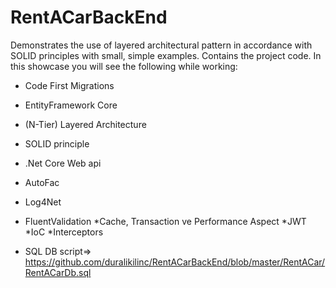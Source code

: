 # RentACarBackEnd
 

Demonstrates the use of layered architectural pattern in accordance with SOLID principles with small, simple examples. Contains the project code. In this showcase you will see the following while working:
* Code First Migrations
* EntityFramework Core
* (N-Tier) Layered Architecture
* SOLID principle
* .Net Core Web api
* AutoFac
* Log4Net
* FluentValidation
*Cache, Transaction ve Performance Aspect
*JWT
*IoC
*Interceptors

* SQL DB script=> https://github.com/duralikilinc/RentACarBackEnd/blob/master/RentACar/RentACarDb.sql
